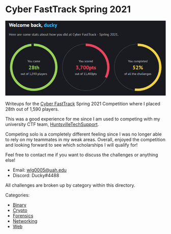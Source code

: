 # Cyber FastTrack Spring 2021

![](score.png)

Writeups for the [Cyber FastTrack](https://cyber-fasttrack.org/) Spring 2021 Competition where I placed 28th out of 1,590 players.

This was a good experience for me since I am used to competing with my university CTF team, [HuntsvilleTechSupport](https://ctftime.org/team/81423). 

Competing solo is a completely different feeling since I was no longer able to rely on my teammates in my weak areas. Overall, enjoyed the competition and looking forward to see which scholarships I will qualify for!

Feel free to contact me if you want to discuss the challenges or anything else!
  * Email: wlg0005@uah.edu
  * Discord: Ducky#4488

All challenges are broken up by category within this directory.

Categories:
  * [Binary](./Binary)
  * [Crypto](./Crypto)
  * [Forensics](./Forensics)
  * [Networking](./Networking)
  * [Web](./Web)
 
